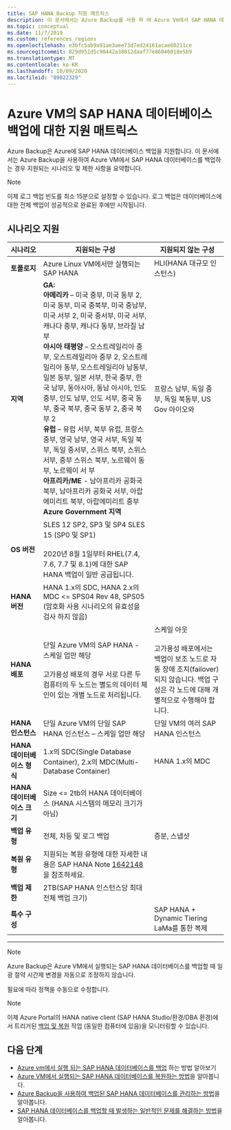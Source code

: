 ```yaml
---
title: SAP HANA Backup 지원 매트릭스
description: 이 문서에서는 Azure Backup를 사용 하 여 Azure Vm에서 SAP HANA 데이터베이스를 백업 하는 경우 지원 되는 시나리오 및 제한 사항에 대해 알아봅니다.
ms.topic: conceptual
ms.date: 11/7/2019
ms.custom: references_regions
ms.openlocfilehash: e3bfc5ab9a91ae3aee73d7ed24161acae60211ce
ms.sourcegitcommit: 829d951d5c90442a38012daaf77e86046018e5b9
ms.translationtype: MT
ms.contentlocale: ko-KR
ms.lasthandoff: 10/09/2020
ms.locfileid: "89022329"
---
```

# <a name="support-matrix-for-backup-of-sap-hana-databases-on-azure-vms"></a>Azure VM의 SAP HANA 데이터베이스 백업에 대한 지원 매트릭스

Azure Backup은 Azure에 SAP HANA 데이터베이스 백업을 지원합니다. 이 문서에서는 Azure Backup을 사용하여 Azure VM에서 SAP HANA 데이터베이스를 백업하는 경우 지원되는 시나리오 및 제한 사항을 요약합니다.

> [!NOTE]
> 이제 로그 백업 빈도를 최소 15분으로 설정할 수 있습니다. 로그 백업은 데이터베이스에 대한 전체 백업이 성공적으로 완료된 후에만 시작됩니다.

## <a name="scenario-support"></a>시나리오 지원

| **시나리오**               | **지원되는 구성**                                | **지원되지 않는 구성**                              |
| -------------------------- | ------------------------------------------------------------ | ------------------------------------------------------------ |
| **토폴로지**               | Azure Linux VM에서만 실행되는 SAP HANA                    | HLI(HANA 대규모 인스턴스)                                   |
| **지역**                   | **GA:**<br> **아메리카** – 미국 중부, 미국 동부 2, 미국 동부, 미국 중북부, 미국 중남부, 미국 서부 2, 미국 중서부, 미국 서부, 캐나다 중부, 캐나다 동부, 브라질 남부 <br> **아시아 태평양** – 오스트레일리아 중부, 오스트레일리아 중부 2, 오스트레일리아 동부, 오스트레일리아 남동부, 일본 동부, 일본 서부, 한국 중부, 한국 남부, 동아시아, 동남 아시아, 인도 중부, 인도 남부, 인도 서부, 중국 동부, 중국 북부, 중국 동부 2, 중국 북부 2 <br> **유럽** – 유럽 서부, 북부 유럽, 프랑스 중부, 영국 남부, 영국 서부, 독일 북부, 독일 중서부, 스위스 북부, 스위스 서부, 중부 스위스 북부, 노르웨이 동부, 노르웨이 서 부 <br> **아프리카/ME** - 남아프리카 공화국 북부, 남아프리카 공화국 서부, 아랍에미리트 북부, 아랍에미리트 중부  <BR>  **Azure Government 지역** | 프랑스 남부, 독일 중부, 독일 북동부, US Gov 아이오와 |
| **OS 버전**            | SLES 12 SP2, SP3 및 SP4 SLES 15 (SP0 및 SP1) <br><br>  2020년 8월 1일부터 RHEL(7.4, 7.6, 7.7 및 8.1)에 대한 SAP HANA 백업이 일반 공급됩니다.                |                                             |
| **HANA 버전**          | HANA 1.x의 SDC, HANA 2.x의 MDC <= SPS04 Rev 48, SPS05 (암호화 사용 시나리오의 유효성을 검사 하지 않음)      |                                                            |
| **HANA 배포**       | 단일 Azure VM의 SAP HANA - 스케일 업만 해당 <br><br> 고가용성 배포의 경우 서로 다른 두 컴퓨터의 두 노드는 별도의 데이터 체인이 있는 개별 노드로 처리됩니다.               | 스케일 아웃 <br><br> 고가용성 배포에서는 백업이 보조 노드로 자동 장애 조치(failover)되지 않습니다. 백업 구성은 각 노드에 대해 개별적으로 수행해야 합니다.                                           |
| **HANA 인스턴스**         | 단일 Azure VM의 단일 SAP HANA 인스턴스 – 스케일 업만 해당 | 단일 VM의 여러 SAP HANA 인스턴스                  |
| **HANA 데이터베이스 형식**    | 1\.x의 SDC(Single Database Container), 2.x의 MDC(Multi-Database Container) | HANA 1.x의 MDC                                              |
| **HANA 데이터베이스 크기**     | Size <= 2tb의 HANA 데이터베이스 (HANA 시스템의 메모리 크기가 아님)               |                                                              |
| **백업 유형**           | 전체, 차등 및 로그 백업                          | 증분, 스냅샷                                       |
| **복원 유형**          | 지원되는 복원 유형에 대한 자세한 내용은 SAP HANA Note [1642148](https://launchpad.support.sap.com/#/notes/1642148)을 참조하세요. |                                                              |
| **백업 제한**          | 2TB(SAP HANA 인스턴스당 최대 전체 백업 크기)         |                                                              |
| **특수 구성** |                                                              | SAP HANA + Dynamic Tiering <br>  LaMa를 통한 복제        |

------

>[!NOTE]
>Azure Backup은 Azure VM에서 실행되는 SAP HANA 데이터베이스를 백업할 때 일광 절약 시간제 변경을 자동으로 조정하지 않습니다.
>
>필요에 따라 정책을 수동으로 수정합니다.

> [!NOTE]
> 이제 Azure Portal의 HANA native client (SAP HANA Studio/환경/DBA 환경)에서 트리거된 [백업 및 복원](./sap-hana-db-manage.md#monitor-manual-backup-jobs-in-the-portal) 작업 (동일한 컴퓨터에 있음)을 모니터링할 수 있습니다.

## <a name="next-steps"></a>다음 단계

* [Azure vm에서 실행 되는 SAP HANA 데이터베이스를 백업](./backup-azure-sap-hana-database.md) 하는 방법 알아보기
* [Azure VM에서 실행되는 SAP HANA 데이터베이스를 복원하는 방법](./sap-hana-db-restore.md)을 알아봅니다.
* [Azure Backup을 사용하여 백업된 SAP HANA 데이터베이스를 관리하는 방법](sap-hana-db-manage.md)을 알아봅니다.
* [SAP HANA 데이터베이스를 백업할 때 발생하는 일반적인 문제를 해결하는 방법](./backup-azure-sap-hana-database-troubleshoot.md)을 알아봅니다.
